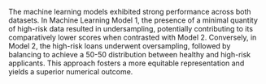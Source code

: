 
The machine learning models exhibited strong performance across both datasets. In Machine Learning Model 1, the presence of a minimal quantity of high-risk data resulted in undersampling, potentially contributing to its comparatively lower scores when contrasted with Model 2. Conversely, in Model 2, the high-risk loans underwent oversampling, followed by balancing to achieve a 50-50 distribution between healthy and high-risk applicants. This approach fosters a more equitable representation and yields a superior numerical outcome.

